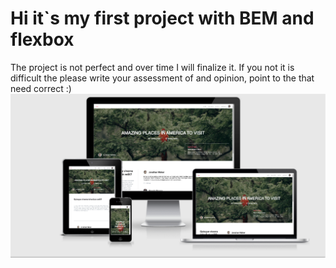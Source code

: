 # Hi it`s my first project with BEM and flexbox 
  The project is not perfect and over time I will finalize it.
  If you not it is difficult the please write your assessment of and opinion, point to the that need correct :)
  ![alt text](./img/gitBg.png)
